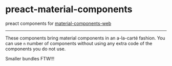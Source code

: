 # preact-material-components
preact components for [material-components-web](https://github.com/material-components/material-components-web)

---
These components bring material components in an a-la-carté fashion.
You can use `n` number of components without using any extra code of the components you do not use.

Smaller bundles FTW!!!